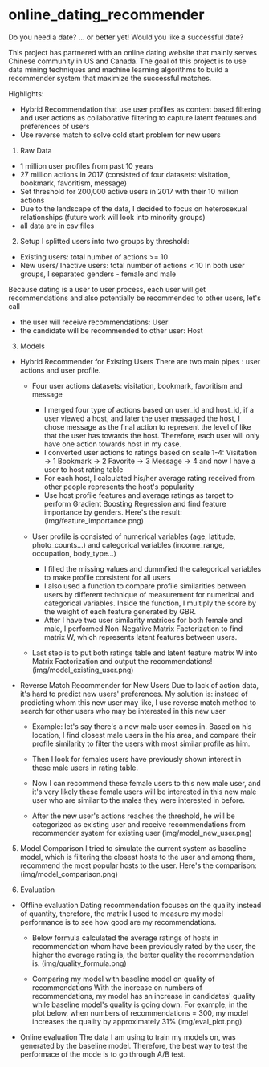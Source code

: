 # online_dating_recommender
Do you need a date? ... or better yet! Would you like a successful date?

This project has partnered with an online dating website that mainly serves Chinese community in US and Canada.
The goal of this project is to use data mining techniques and machine learning algorithms to build a recommender system that maximize the successful matches.

Highlights:
- Hybrid Recommendation that use user profiles as content based filtering and user actions as collaborative filtering to capture latent features and preferences of users
- Use reverse match to solve cold start problem for new users

1.  Raw Data
- 1 million user profiles from past 10 years
- 27 million actions in 2017 (consisted of four datasets: visitation, bookmark, favoritism, message)
- Set threshold for 200,000 active users in 2017 with their 10 million actions
- Due to the landscape of the data, I decided to focus on heterosexual relationships (future work will look into minority groups)
- all data are in csv files

2. Setup
I splitted users into two groups by threshold:
- Existing users: total number of actions >= 10
- New users/ Inactive users: total number of actions < 10
In both user groups, I separated genders - female and male

Because dating is a user to user process, each user will get recommendations and also potentially be recommended to other users, let's call
- the user will receive recommendations: User
- the candidate will be recommended to other user: Host

3. Models

- Hybrid Recommender for Existing Users
There are two main pipes : user actions and user profile.

  - Four user actions datasets: visitation, bookmark, favoritism and message
    -  I merged four type of actions based on user_id and host_id,
      if a user viewed a host, and later the user messaged the host, I chose message as the final action to represent the level of like that the user has towards the host. Therefore, each user will only have one action towards host in my case.
    - I converted user actions to ratings based on scale 1-4:
      Visitation ->  1
    	Bookmark   ->  2
    	Favorite   ->  3
    	Message    ->  4
      and now I have a user to host rating table
    - For each host, I calculated his/her average rating received from other people represents the host's popularity
    - Use host profile features and average ratings as target to perform Gradient Boosting Regression and find feature importance by genders. Here's the result:
      (img/feature_importance.png)

  - User profile is consisted of numerical variables (age, latitude, photo_counts...) and categorical variables (income_range, occupation, body_type...)
    - I filled the missing values and dummfied the categorical variables to make profile consistent for all users
    - I also used a function to compare profile similarities between users by different technique of measurement for numerical and categorical variables. Inside the function, I multiply the score by the weight of each feature generated by GBR.
    - After I have two user similarity matrices for both female and male, I performed Non-Negative Matrix Factorization to find matrix W, which represents latent features between users.

  - Last step is to put both ratings table and latent feature matrix W into Matrix Factorization and output the recommendations!
    (img/model_existing_user.png)

- Reverse Match Recommender for New Users
Due to lack of action data, it's hard to predict new users' preferences. My solution is: instead of predicting whom this new user may like, I use reverse match method to search for other users who may be interested in this new user

  - Example: let's say there's a new male user comes in. Based on his location, I find closest male users in the his area, and compare their profile similarity to filter the users with most similar profile as him.

  - Then I look for females users have previously shown interest in these male users in rating table.

  - Now I can recommend these female users to this new male user, and it's very likely these female users will be interested in this new male user who are similar to the males they were interested in before.

  - After the new user's actions reaches the threshold, he will be categorized as existing user and receive recommendations from recommender system for existing user
  (img/model_new_user.png)

5. Model Comparison
I tried to simulate the current system as baseline model, which is filtering the closest hosts to the user and among them, recommend the most popular hosts to the user. Here's the comparison:
  (img/model_comparison.png)

6. Evaluation
- Offline evaluation
  Dating recommendation focuses on the quality instead of quantity, therefore, the matrix I used to measure my model performance is to see how good are my recommendations.

  - Below formula calculated the average ratings of hosts in recommendation whom have been previously rated by the user, the higher the average rating is, the better quality the recommendation is.
  (img/quality_formula.png)

  - Comparing my model with baseline model on quality of recommendations
  With the increase on numbers of recommendations, my model has an increase in candidates' quality while baseline model's quality is going down. For example, in the plot below, when numbers of recommendations = 300, my model increases the quality by approximately 31%
  (img/eval_plot.png)

- Online evaluation
  The data I am using to train my models on, was generated by the baseline model. Therefore, the best way to test the performace of the mode is to go through A/B test.

